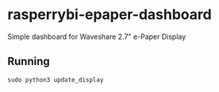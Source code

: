 # rasperrybi-epaper-dashboard
Simple dashboard for Waveshare 2.7" e-Paper Display

## Running

`sudo python3 update_display`
